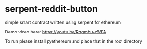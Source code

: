 # serpent-reddit-button
simple smart contract written using serpent for ethereum 

Demo video here: 
https://youtu.be/Rqqmbu-cWFA

To run please install pyethereum and place that in the root directory
